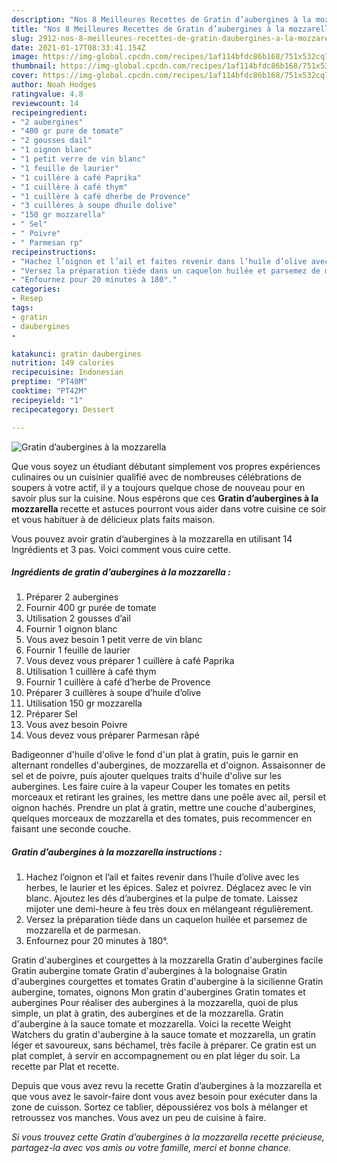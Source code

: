 ```yaml
---
description: "Nos 8 Meilleures Recettes de Gratin d’aubergines à la mozzarella"
title: "Nos 8 Meilleures Recettes de Gratin d’aubergines à la mozzarella"
slug: 2912-nos-8-meilleures-recettes-de-gratin-daubergines-a-la-mozzarella
date: 2021-01-17T08:33:41.154Z
image: https://img-global.cpcdn.com/recipes/1af114bfdc86b168/751x532cq70/gratin-daubergines-a-la-mozzarella-photo-principale-de-la-recette.jpg
thumbnail: https://img-global.cpcdn.com/recipes/1af114bfdc86b168/751x532cq70/gratin-daubergines-a-la-mozzarella-photo-principale-de-la-recette.jpg
cover: https://img-global.cpcdn.com/recipes/1af114bfdc86b168/751x532cq70/gratin-daubergines-a-la-mozzarella-photo-principale-de-la-recette.jpg
author: Noah Hodges
ratingvalue: 4.8
reviewcount: 14
recipeingredient:
- "2 aubergines"
- "400 gr pure de tomate"
- "2 gousses dail"
- "1 oignon blanc"
- "1 petit verre de vin blanc"
- "1 feuille de laurier"
- "1 cuillère à café Paprika"
- "1 cuillère à café thym"
- "1 cuillère à café dherbe de Provence"
- "3 cuillères à soupe dhuile dolive"
- "150 gr mozzarella"
- " Sel"
- " Poivre"
- " Parmesan rp"
recipeinstructions:
- "Hachez l’oignon et l’ail et faites revenir dans l’huile d’olive avec les herbes, le laurier et les épices. Salez et poivrez. Déglacez avec le vin blanc. Ajoutez les dés d’aubergines et la pulpe de tomate. Laissez mijoter une demi-heure à feu très doux en mélangeant régulièrement."
- "Versez la préparation tiède dans un caquelon huilée et parsemez de mozzarella et de parmesan."
- "Enfournez pour 20 minutes à 180°."
categories:
- Resep
tags:
- gratin
- daubergines
- 

katakunci: gratin daubergines  
nutrition: 149 calories
recipecuisine: Indonesian
preptime: "PT40M"
cooktime: "PT42M"
recipeyield: "1"
recipecategory: Dessert

---
```



![Gratin d’aubergines à la mozzarella](https://img-global.cpcdn.com/recipes/1af114bfdc86b168/751x532cq70/gratin-daubergines-a-la-mozzarella-photo-principale-de-la-recette.jpg)

Que vous soyez un étudiant débutant simplement vos propres expériences culinaires ou un cuisinier qualifié avec de nombreuses célébrations de soupers à votre actif, il y a toujours quelque chose de nouveau pour en savoir plus sur la cuisine. Nous espérons que ces <strong> Gratin d’aubergines à la mozzarella </strong> recette et astuces pourront vous aider dans votre cuisine ce soir et vous habituer à de délicieux plats faits maison.

<!--inarticleads1-->

Vous pouvez avoir gratin d’aubergines à la mozzarella en utilisant 14 Ingrédients et 3 pas. Voici comment vous cuire cette.

##### Ingrédients de gratin d’aubergines à la mozzarella :

1. Préparer 2 aubergines
1. Fournir 400 gr purée de tomate
1. Utilisation 2 gousses d’ail
1. Fournir 1 oignon blanc
1. Vous avez besoin 1 petit verre de vin blanc
1. Fournir 1 feuille de laurier
1. Vous devez vous préparer 1 cuillère à café Paprika
1. Utilisation 1 cuillère à café thym
1. Fournir 1 cuillère à café d’herbe de Provence
1. Préparer 3 cuillères à soupe d’huile d’olive
1. Utilisation 150 gr mozzarella
1. Préparer  Sel
1. Vous avez besoin  Poivre
1. Vous devez vous préparer  Parmesan râpé


Badigeonner d&#39;huile d&#39;olive le fond d&#39;un plat à gratin, puis le garnir en alternant rondelles d&#39;aubergines, de mozzarella et d&#39;oignon. Assaisonner de sel et de poivre, puis ajouter quelques traits d&#39;huile d&#39;olive sur les aubergines. Les faire cuire à la vapeur Couper les tomates en petits morceaux et retirant les graines, les mettre dans une poêle avec ail, persil et oignon hachés. Prendre un plat à gratin, mettre une couche d&#39;aubergines, quelques morceaux de mozzarella et des tomates, puis recommencer en faisant une seconde couche. 

<!--inarticleads2-->

##### Gratin d’aubergines à la mozzarella instructions :

1. Hachez l’oignon et l’ail et faites revenir dans l’huile d’olive avec les herbes, le laurier et les épices. Salez et poivrez. Déglacez avec le vin blanc. Ajoutez les dés d’aubergines et la pulpe de tomate. Laissez mijoter une demi-heure à feu très doux en mélangeant régulièrement.
1. Versez la préparation tiède dans un caquelon huilée et parsemez de mozzarella et de parmesan.
1. Enfournez pour 20 minutes à 180°.


Gratin d&#39;aubergines et courgettes à la mozzarella Gratin d&#39;aubergines facile Gratin aubergine tomate Gratin d&#39;aubergines à la bolognaise Gratin d&#39;aubergines courgettes et tomates Gratin d&#39;aubergine à la sicilienne Gratin aubergine, tomates, oignons Mon gratin d&#39;aubergines Gratin tomates et aubergines Pour réaliser des aubergines à la mozzarella, quoi de plus simple, un plat à gratin, des aubergines et de la mozzarella. Gratin d&#39;aubergine à la sauce tomate et mozzarella. Voici la recette Weight Watchers du gratin d&#39;aubergine à la sauce tomate et mozzarella, un gratin léger et savoureux, sans béchamel, très facile à préparer. Ce gratin est un plat complet, à servir en accompagnement ou en plat léger du soir. La recette par Plat et recette. 

<!--inarticleads1-->

<p>
Depuis que vous avez revu la recette Gratin d’aubergines à la mozzarella et que vous avez le savoir-faire dont vous avez besoin pour exécuter dans la zone de cuisson. Sortez ce tablier, dépoussiérez vos bols à mélanger et retroussez vos manches. Vous avez un peu de cuisine à faire.
</p>

<p>
<i>Si vous trouvez cette Gratin d’aubergines à la mozzarella recette précieuse, partagez-la avec vos amis ou votre famille, merci et bonne chance.</i>
</p>

